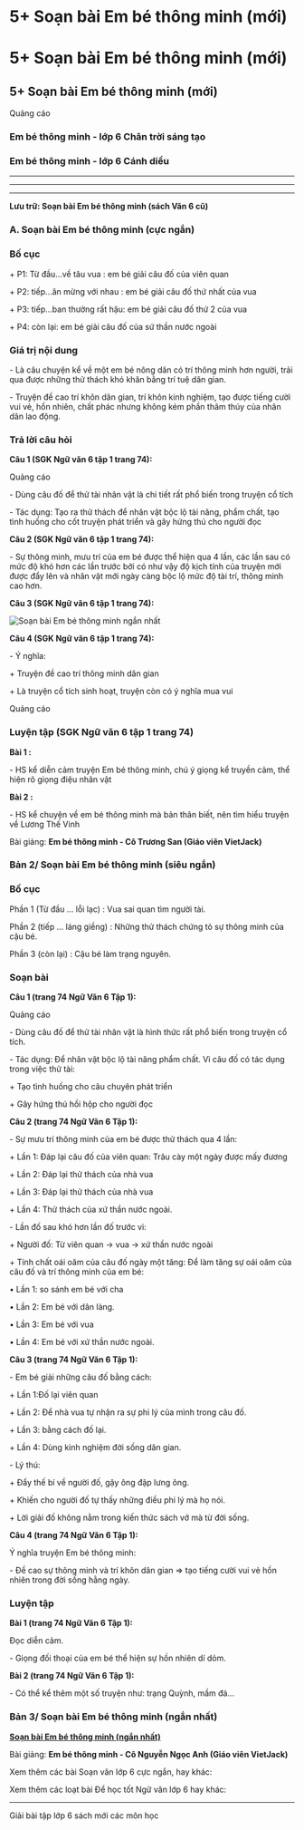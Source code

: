 # 5+ Soạn bài Em bé thông minh (mới)

# 5+ Soạn bài Em bé thông minh (mới)

## 5+ Soạn bài Em bé thông minh (mới)

Quảng cáo

### Em bé thông minh - lớp 6 Chân trời sáng tạo

### Em bé thông minh - lớp 6 Cánh diều

* * *

* * *

* * *

**Lưu trữ: Soạn bài Em bé thông minh (sách Văn 6 cũ)**

### **A. Soạn bài Em bé thông minh (cực ngắn)**

### Bố cục

\+ P1: Từ đầu...về tâu vua : em bé giải câu đố của viên quan

\+ P2: tiếp...ăn mừng với nhau : em bé giải câu đố thứ nhất của vua

\+ P3: tiếp...ban thưởng rất hậu: em bé giải câu đố thứ 2 của vua

\+ P4: còn lại: em bé giải câu đố của sứ thần nước ngoài

### Giá trị nội dung

\- Là câu chuyện kể về một em bé nông dân có trí thông minh hơn người, trải qua được những thử thách khó khăn bằng trí tuệ dân gian.

\- Truyện đề cao trí khôn dân gian, trí khôn kinh nghiệm, tạo được tiếng cười vui vẻ, hồn nhiên, chất phác nhưng không kém phần thâm thúy của nhân dân lao động.

### Trả lời câu hỏi

**Câu 1 (SGK Ngữ văn 6 tập 1 trang 74):**

Quảng cáo

\- Dùng câu đố để thử tài nhân vật là chi tiết rất phổ biến trong truyện cổ tích

\- Tác dụng: Tạo ra thử thách để nhân vật bộc lộ tài năng, phẩm chất, tạo tình huống cho cốt truyện phát triển và gây hứng thú cho người đọc

**Câu 2 (SGK Ngữ văn 6 tập 1 trang 74):**

\- Sự thông minh, mưu trí của em bé được thể hiện qua 4 lần, các lần sau có mức độ khó hơn các lần trước bởi có như vậy độ kịch tính của truyện mới được đẩy lên và nhân vật mới ngày càng bộc lộ mức độ tài trí, thông minh cao hơn.

**Câu 3 (SGK Ngữ văn 6 tập 1 trang 74):**

![Soạn bài Em bé thông minh ngắn nhất](https://vietjack.com/soan-bai-lop-6/images/em-be-thong-minh.PNG)

**Câu 4 (SGK Ngữ văn 6 tập 1 trang 74):**

\- Ý nghĩa:

\+ Truyện đề cao trí thông minh dân gian

\+ Là truyện cổ tích sinh hoạt, truyện còn có ý nghĩa mua vui

Quảng cáo

### Luyện tập (SGK Ngữ văn 6 tập 1 trang 74)

**Bài 1 :**

\- HS kể diễn cảm truyện Em bé thông minh, chú ý giọng kể truyền cảm, thể hiện rõ giọng điệu nhân vật

**Bài 2 :**

\- HS kể chuyện về em bé thông minh mà bản thân biết, nên tìm hiểu truyện về Lương Thế Vinh

Bài giảng: **Em bé thông minh - Cô Trương San (Giáo viên VietJack)**

### **Bản 2/ Soạn bài Em bé thông minh (siêu ngắn)**

### Bố cục

Phần 1 (Từ đầu ... lỗi lạc) : Vua sai quan tìm người tài.

Phần 2 (tiếp ... láng giềng) : Những thử thách chứng tỏ sự thông minh của cậu bé.

Phần 3 (còn lại) : Cậu bé làm trạng nguyên.

### Soạn bài

**Câu 1 (trang 74 Ngữ Văn 6 Tập 1):**

Quảng cáo

\- Dùng câu đố để thử tài nhân vật là hình thức rất phổ biến trong truyện cổ tích.

\- Tác dụng: Để nhân vật bộc lộ tài năng phẩm chất. Vì câu đố có tác dụng trong việc thử tài:

\+ Tạo tình huống cho câu chuyên phát triển

\+ Gây hứng thú hồi hộp cho người đọc

**Câu 2 (trang 74 Ngữ Văn 6 Tập 1):**

\- Sự mưu trí thông minh của em bé được thử thách qua 4 lần:

\+ Lần 1: Đáp lại câu đố của viên quan: Trâu cày một ngày được mấy đương

\+ Lần 2: Đáp lại thử thách của nhà vua

\+ Lần 3: Đáp lại thử thách của nhà vua

\+ Lần 4: Thử thách của xứ thần nước ngoài.

\- Lần đố sau khó hơn lần đố trước vì:

\+ Người đố: Từ viên quan → vua → xứ thần nước ngoài

\+ Tính chất oái oăm của câu đố ngày một tăng: Để làm tăng sự oái oăm của câu đố và trí thông minh của em bé:

• Lần 1: so sánh em bé với cha

• Lần 2: Em bé với dân làng.

• Lần 3: Em bé với vua

• Lần 4: Em bé với xứ thần nước ngoài.

**Câu 3 (trang 74 Ngữ Văn 6 Tập 1):**

\- Em bé giải những câu đố bằng cách:

\+ Lần 1:Đố lại viên quan

\+ Lần 2: Để nhà vua tự nhận ra sự phi lý của mình trong câu đố.

\+ Lần 3: bằng cách đố lại.

\+ Lần 4: Dùng kinh nghiệm đời sống dân gian.

\- Lý thú:

\+ Đẩy thế bí về người đố, gậy ông đập lưng ông.

\+ Khiến cho người đố tự thấy những điều phi lý mà họ nói.

\+ Lời giải đố không nằm trong kiến thức sách vở mà từ đời sống.

**Câu 4 (trang 74 Ngữ Văn 6 Tập 1):**

Ý nghĩa truyện Em bé thông minh:

\- Đề cao sự thông minh và trí khôn dân gian ⇒ tạo tiếng cười vui vẻ hồn nhiên trong đời sống hằng ngày.

### Luyện tập

**Bài 1 (trang 74 Ngữ Văn 6 Tập 1):**

Đọc diễn cảm.

\- Giọng đối thoại của em bé thể hiện sự hồn nhiên dí dỏm.

**Bài 2 (trang 74 Ngữ Văn 6 Tập 1):**

\- Có thể kể thêm một số truyện như: trạng Quỳnh, mầm đá…

### **Bản 3/ Soạn bài Em bé thông minh (ngắn nhất)**

[**Soạn bài Em bé thông minh (ngắn nhất)**](https://vietjack.com/soan-van-6/em-be-thong-minh.jsp)

Bài giảng: **Em bé thông minh - Cô Nguyễn Ngọc Anh (Giáo viên VietJack)**

Xem thêm các bài Soạn văn lớp 6 cực ngắn, hay khác:

Xem thêm các loạt bài Để học tốt Ngữ văn lớp 6 hay khác:

* * *

Giải bài tập lớp 6 sách mới các môn học
